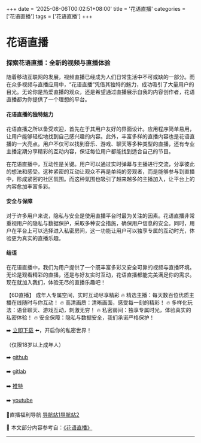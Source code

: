 +++
date = '2025-08-06T00:02:51+08:00'
title = '花语直播'
categories = ['花语直播']
tags = ['花语直播']
+++

# 花语直播

### 探索花语直播：全新的视频与直播体验

随着移动互联网的发展，视频直播已经成为人们日常生活中不可或缺的一部分。而在众多视频与直播应用中，“花语直播”凭借其独特的魅力，成功吸引了大量用户的目光。无论你是热爱直播的观众，还是希望通过直播展示自我的内容创作者，花语直播都为你提供了一个理想的平台。

#### 花语直播的独特魅力

花语直播之所以备受欢迎，首先在于其用户友好的界面设计。应用程序简单易用，让用户能够轻松地找到自己感兴趣的内容。此外，丰富多样的直播内容也是花语直播的一大亮点。用户不仅可以找到音乐、游戏、聊天等多种类型的直播，还有专业主播定期分享精彩的互动内容，保证每位用户都能找到适合自己的节目。

在花语直播中，互动性是关键。用户可以通过实时弹幕与主播进行交流，分享彼此的想法和感受。这种紧密的互动让观众不再是单纯的旁观者，而是能够参与到直播中，形成紧密的社区氛围。而这种氛围也吸引了越来越多的主播加入，让平台上的内容愈加丰富多彩。

#### 安全与保障

对于许多用户来说，隐私与安全是使用直播平台时最为关注的因素。花语直播非常重视用户的隐私与数据保护，采取多种安全措施，确保用户信息的安全。同时，用户在平台上可以选择进入私密房间，这一功能让用户可以独享专属的互动时光，体验更为真实的直播乐趣。

#### 结语

在花语直播中，我们为用户提供了一个既丰富多彩又安全可靠的视频与直播环境。无论是观看精彩的直播，还是与好友实时互动，花语直播都能完美满足你的需求。现在就加入我们，体验无尽的直播乐趣吧！

【6D直播】
成年人专属空间，实时互动尽享精彩
🔥 精选主播：每天数百位优质主播在线随时与你互动！
🔥 高清画质：清晰画面，感受每一刻的精彩！
🔥 多样化玩法：语音聊天、游戏互动，刺激无穷！
🔥 私密房间：独享专属时光，体验真实的私密体验！
🔥 安全保障：隐私与数据安全，我们承诺严格保护！

➡️ [立即下载](https://down123.s3.ap-east-1.amazonaws.com/down/down.html?channelCode=blog) ⬅️，开启你的私密世界！

（仅限18岁以上成年人）

➡️ [github](https://aldult-live.github.io/)

➡️ [gitlab](https://seo-09598d.gitlab.io/)

➡️ [推特](https://x.com/wegame33)

➡️ [youtube](https://www.youtube.com/@6Dlive)

🔞直播福利导航 [导航站1](https://webstack-86085a.gitlab.io/)[导航站2](https://onlygit123-2.github.io/)


📘 本文部分内容参考自：[《花语直播》](https://github.com/tata25721/tata)

---
